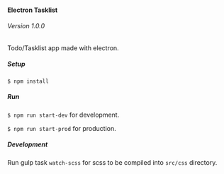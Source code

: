 #### Electron Tasklist
###### Version 1.0.0
Todo/Tasklist app made with electron.


##### Setup

`$ npm install` 

##### Run

`$ npm run start-dev` for development.

`$ npm run start-prod` for production.

##### Development

Run gulp task `watch-scss` for scss to be compiled into `src/css` directory.
